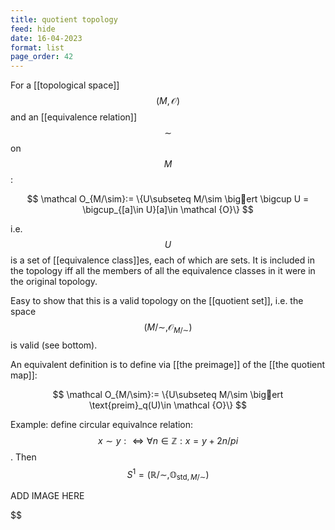 ```yaml
---
title: quotient topology
feed: hide
date: 16-04-2023
format: list
page_order: 42
---
```



For a [[topological space]] $$(M, \mathcal O)$$ and an [[equivalence relation]] $$\sim$$ on $$M$$:

$$
\mathcal O_{M/\sim}:= \{U\subseteq M/\sim \bigert \bigcup U = \bigcup_{[a]\in U}[a]\in \mathcal {O}\}
$$


i.e. $$U$$ is a set of [[equivalence class]]es, each of which are sets. It is included in the topology iff all the members of all the equivalence classes in it were in the original topology.

Easy to show that this is a valid topology on the [[quotient set]], i.e. the space $$(M/\sim, \mathcal O_{M/\sim})$$ is valid (see bottom).

An equivalent definition is to define via [[the preimage]] of the [[the quotient map]]:

$$
\mathcal O_{M/\sim}:= \{U\subseteq M/\sim \bigert \text{preim}_q(U)\in \mathcal {O}\}
$$



Example: define circular equivalnce relation: $$x\sim y:\iff \forall n\in \mathbb Z: x = y + 2n/pi$$. Then  $$S^1 = (\mathbb R/\sim, \mathbb O_{\text{std}, M/\sim})$$


ADD IMAGE HERE

$$